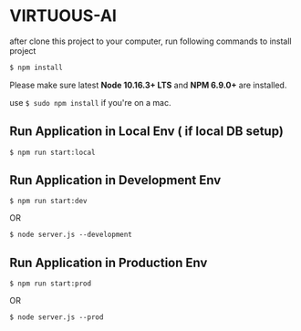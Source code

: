 # VIRTUOUS-AI

after clone this project to your computer, run following commands to install project

```bash
$ npm install
```
Please make sure latest **Node 10.16.3+ LTS** and **NPM 6.9.0+** are installed.

use `$ sudo npm install` if you're on a mac.

## Run Application in Local Env ( if local DB setup)

```
$ npm run start:local
```

## Run Application in Development Env

```
$ npm run start:dev
```
OR
```
$ node server.js --development
```

## Run Application in Production Env

```
$ npm run start:prod
```
OR
```
$ node server.js --prod
```
